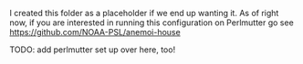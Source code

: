 I created this folder as a placeholder if we end up wanting it. As of right now, if you are interested in running this configuration on Perlmutter go see https://github.com/NOAA-PSL/anemoi-house

TODO: add perlmutter set up over here, too!